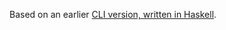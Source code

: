 Based on an earlier [CLI version, written in Haskell](https://github.com/georgefst/picture-click-from-svg).
